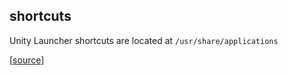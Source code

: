 ## shortcuts

Unity Launcher shortcuts are located at `/usr/share/applications`

[[source](https://help.ubuntu.com/community/UnityLaunchersAndDesktopFiles)]
